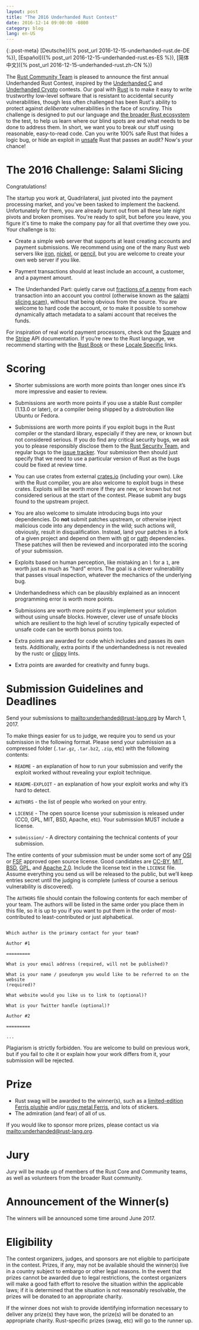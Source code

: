 ```yaml
---
layout: post
title: "The 2016 Underhanded Rust Contest"
date: 2016-12-14 09:00:00 -0800
category: blog
lang: en-US
---
```


{:.post-meta}
[Deutsche]({% post_url 2016-12-15-underhanded-rust.de-DE %}),
[Español]({% post_url 2016-12-15-underhanded-rust.es-ES %}),
[简体中文]({% post_url 2016-12-15-underhanded-rust.zh-CN %})

The [Rust Community Team](https://community.rs) is pleased to announce the
first annual Underhanded Rust Contest, inspired by the [Underhanded
C](http://www.underhanded-c.org/) and [Underhanded
Crypto](https://underhandedcrypto.com/) contests. Our goal with
[Rust](https://www.rust-lang.org/) is to make it easy to write trustworthy
low-level software that is resistant to accidental security vulnerabilities,
though less often challenged has been Rust's ability to protect against
*deliberate* vulnerabilities in the face of scrutiny. This challenge is
designed to put our language and [the broader Rust
ecosystem](https://crates.io/) to the test, to help us learn where our blind
spots are and what needs to be done to address them. In short, we want you to
break our stuff using reasonable, easy-to-read code. Can you write 100% safe
Rust that hides a logic bug, or hide an exploit in
[unsafe](https://doc.rust-lang.org/book/unsafe.html) Rust that passes an audit?
Now's your chance!

# The 2016 Challenge: Salami Slicing

Congratulations!

The startup you work at, Quadrilateral, just pivoted into the payment
processing market, and you've been tasked to implement the backend.
Unfortunately for them, you are already burnt out from all these late night
pivots and broken promises. You're ready to split, but before you leave, you
figure it's time to make the company pay for all that overtime they owe you.
Your challenge is to:

* Create a simple web server that supports at least creating accounts and
  payment submissions. We recommend using one of the many Rust web servers like
[iron](https://crates.io/crates/iron),
[nickel](https://crates.io/crates/nickel), or
[pencil](https://crates.io/crates/pencil), but you are welcome to create your
own web server if you like.

* Payment transactions should at least include an account, a customer, and a
  payment amount.

* The Underhanded Part: quietly carve out [fractions of a
  penny](https://en.wikipedia.org/wiki/Office_Space) from each transaction into
an account you control (otherwise known as the [salami slicing
scam](https://en.wikipedia.org/wiki/Salami_slicing)), without that being obvious
from the source. You are welcome to hard code the account, or to make it
possible to somehow dynamically attach metadata to a salami account that
receives the funds.

For inspiration of real world payment processors, check out the
[Square](https://docs.connect.squareup.com/api/connect/v2/) and the
[Stripe](https://stripe.com/docs/api) API documentation. If you’re new to the
Rust language, we recommend starting with the [Rust
Book](https://doc.rust-lang.org/book/) or these [Locale
Specific](https://github.com/ctjhoa/rust-learning#locale-links) links.

# Scoring

* Shorter submissions are worth more points than longer ones since it’s more
  impressive and easier to review.

* Submissions are worth more points if you use a stable Rust compiler (1.13.0
  or later), or a compiler being shipped by a distrobution like Ubuntu or
Fedora.

* Submissions are worth more points if you exploit bugs in the Rust compiler or
  the standard library, especially if they are new, or known but not considered
serious. If you do find any critical security bugs, we ask you to please
responsibly disclose them to the [Rust Security
Team](https://www.rust-lang.org/en-US/security.html), and regular bugs to the
[issue tracker](https://github.com/rust-lang/rust/issues). Your submission then
should just specify that we need to use a particular version of Rust as the
bugs could be fixed at review time.

* You can use crates from external [crates.io](https://crates.io) (including
  your own). Like with the Rust compiler, you are also welcome to exploit bugs
in these crates. Exploits will be worth more if they are new, or known but not
considered serious at the start of the contest. Please submit any bugs found to
the upstream project.

* You are also welcome to simulate introducing bugs into your dependencies. Do
  **not** submit patches upstream, or otherwise inject malicious code into any
dependency in the wild; such actions will, obviously, result in
disqualification. Instead, land your patches in a fork of a given project and
depend on them with 
[git](http://doc.crates.io/specifying-dependencies.html#specifying-dependencies-from-git-repositories)
or
[path](http://doc.crates.io/specifying-dependencies.html#specifying-path-dependencies)
dependencies. These patches will then be reviewed and incorporated into the
scoring of your submission.

* Exploits based on human perception, like mistaking an `l` for a `1`, are
  worth just as much as "hard" errors. The goal is a clever vulnerability that
  passes visual inspection, whatever the mechanics of the underlying bug.

* Underhandedness which can be plausibly explained as an innocent programming
  error is worth more points.

* Submissions are worth more points if you implement your solution without
  using unsafe blocks. However, clever use of unsafe blocks which are resilient
  to the high level of scrutiny typically expected of unsafe code can be worth
  bonus points too.

* Extra points are awarded for code which includes and passes its own tests.
  Additionally, extra points if the underhandedness is not revealed by the
  rustc or [clippy](https://github.com/Manishearth/rust-clippy) lints.

* Extra points are awarded for creativity and funny bugs.

# Submission Guidelines and Deadlines

Send your submissions to <mailto:underhanded@rust-lang.org> by March 1, 2017.

To make things easier for us to judge, we require you to send us your
submission in the following format. Please send your submission as a compressed
folder (`.tar.gz`, `.tar.bz2`, `.zip`, etc) with the following contents:

* `README` - an explanation of how to run your submission and verify the
  exploit worked without revealing your exploit technique.

* `README-EXPLOIT` - an explanation of how your exploit works and why it’s hard
  to detect.

* `AUTHORS` - the list of people who worked on your entry.

* `LICENSE` - The open source license your submission is released under (CC0,
  GPL, MIT, BSD, Apache, etc). Your submission MUST include a license.

* `submission/` - A directory containing the technical contents of your
  submission.

The entire contents of your submission must be under some sort of any
[OSI](https://opensource.org/licenses) or
[FSF](https://www.gnu.org/licenses/license-list.html) approved open
source license. Good candidates are
[CC-BY](https://creativecommons.org/licenses/by/2.0/),
[MIT](https://opensource.org/licenses/MIT),
[BSD](https://opensource.org/licenses/BSD-3-Clause),
[GPL](https://www.gnu.org/licenses/gpl-3.0.en.html), and [Apache
2.0](https://www.apache.org/licenses/LICENSE-2.0). Include the license text in
the `LICENSE` file. Assume everything you send us will be released to the
public, but we’ll keep entries secret until the judging is complete (unless of
course a serious vulnerability is discovered).

The `AUTHORS` file should contain the following contents for each member of your
team. The authors will be listed in the same order you place them in this file,
so it is up to you if you want to put them in the order of most-contributed to
least-contributed or just alphabetical.

```

Which author is the primary contact for your team?

Author #1

=========

What is your email address (required, will not be published)?

What is your name / pseudonym you would like to be referred to on the website
(required)?

What website would you like us to link to (optional)?

What is your Twitter handle (optional)?

Author #2

=========

...

```

Plagiarism is strictly forbidden. You are welcome to build on previous work,
but if you fail to cite it or explain how your work differs from it, your
submission will be rejected.

# Prize

* Rust swag will be awarded to the winner(s), such as a [limited-edition Ferris
  plushie](https://pbs.twimg.com/media/Ci2IJlJUgAEojWr.jpg) and/or [rusy
metal Ferris](http://i.imgur.com/oXNReiv.jpg), and lots of stickers.
* The admiration (and fear) of all of us.

If you would like to sponsor more prizes, please contact us via
<mailto:underhanded@rust-lang.org>.

# Jury

Jury will be made up of members of the Rust Core and Community teams, as
well as volunteers from the broader Rust community.

# Announcement of the Winner(s)

The winners will be announced some time around June 2017.

# Eligibility

The contest organizers, judges, and sponsors are not eligible to participate in
the contest. Prizes, if any, may not be available should the winner(s) live in
a country subject to embargo or other legal reasons. In the event that prizes
cannot be awarded due to legal restrictions, the contest organizers will make a
good faith effort to resolve the situation within the applicable laws; if it is
determined that the situation is not reasonably resolvable, the prizes will be
donated to an appropriate charity.

If the winner does not wish to provide identifying information necessary to
deliver any prize(s) they have won, the prize(s) will be donated to an
appropriate charity. Rust-specific prizes (swag, etc) will go to the runner up.
